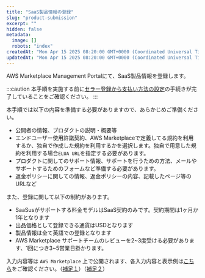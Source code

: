 ```yaml
---
title: "SaaS製品情報の登録"
slug: "product-submission"
excerpt: ""
hidden: false
metadata: 
  image: []
  robots: "index"
createdAt: "Mon Apr 15 2025 08:20:00 GMT+0000 (Coordinated Universal Time)"
updatedAt: "Mon Apr 15 2025 08:20:00 GMT+0000 (Coordinated Universal Time)"
---
```

AWS Marketplace Management Portalにて、SaaS製品情報を登録します。

:::caution
本手順を実施する前に[セラー登録から支払い方法の設定](/docs/aws-marketplace-integration/aws-marketplace-seller-registration)の手続きが完了していることをご確認ください。
:::

本手順では以下の内容を準備する必要がありますので、あらかじめご準備ください。

- 公開者の情報、プロダクトの説明・概要等
- エンドユーザー使用許諾契約、AWS Marketplaceで定義してる規約を利用するか、独自で作成した規約を利用するかを選択します。独自で用意した規約を利用する場合`ELUA URL`を指定する必要があります。
- プロダクトに関してのサポート情報、サポートを行うための方法、メールやサポートするためのフォームなど準備する必要があります。
- 返金ポリシーに関しての情報、返金ポリシーの内容、記載したページ等のURLなど

また、登録に関して以下の制約があります。

- SaaSusがサポートする料金モデルはSaaS契約のみです。契約期間は1ヶ月か1年となります
- 出品価格として登録できる通貨はUSDとなります
- 製品情報は全て英語での登録となります
- AWS Marketplace サポートチームのレビューを2\~3度受ける必要があります、1回につき3\~5営業日掛かります。

入力内容等は `AWS Marketplace` 上で公開されます、各入力内容と表示例は[こちら](/docs/aws-marketplace-integration/supplementary/supplementary-1)をご確認ください。（[補足１](/docs/aws-marketplace-integration/supplementary/supplementary-1)）（[補足２](/docs/aws-marketplace-integration/supplementary/supplementary-2)）
